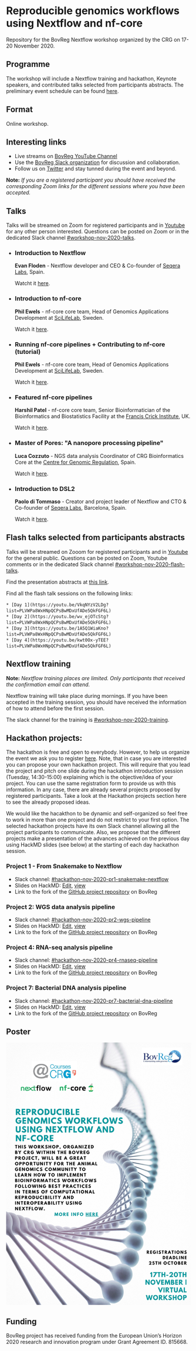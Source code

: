 # Reproducible genomics workflows using Nextflow and nf-core

Repository for the BovReg Nextflow workshop organized by the CRG on 17-20 November 2020.

## Programme

The workshop will include a Nextflow training and hackathon, Keynote speakers, and contributed talks selected from participants abstracts. The preliminary event schedule can be found [here](https://sites.google.com/view/reproduciblegenomicsworkflowsu/home).

## Format

Online workshop.

## Interesting links

* Live streams on [BovReg YouTube Channel](https://www.youtube.com/channel/UC0qhdZc9pDT_6dEk3qDUvcA/)
* Use the [BovReg Slack organization](https://join.slack.com/t/bovreg/shared_invite/zt-ior2kx7r-nU04LE3B2RuhTn5ModJJog) for discussion and collaboration.
* Follow us on [Twitter](https://twitter.com/BovReg) and stay tunned during the event and beyond.

**Note:** *If you are a registered participant you should have received the corresponding Zoom links for the different sessions where you have been accepted.*

## Talks

Talks will be streamed on Zoom for registered participants and in [Youtube](https://www.youtube.com/channel/UC0qhdZc9pDT_6dEk3qDUvcA/) for any other person interested. Questions can be posted on Zoom or in the dedicated Slack channel [#workshop-nov-2020-talks](https://bovreg.slack.com/channels/workshop-nov-2020-talks).

* ### Introduction to Nextflow

    **Evan Floden** - Nextflow developer and CEO & Co-founder of [Seqera Labs](https://www.seqera.io/), Spain.

    Watcht it [here](https://youtu.be/EjyMzdoCgjQ?list=PLVWPa8WxHNpQCPsBwMDxUfADe5QkFGF6L).

* ### Introduction to nf-core

    **Phil Ewels** - nf-core core team, Head of Genomics Applications Development at [SciLifeLab](https://www.scilifelab.se/), Sweden.

    Watch it [here](https://youtu.be/-GcuxoIpfOc?list=PLVWPa8WxHNpQCPsBwMDxUfADe5QkFGF6L).

* ### Running nf-core pipelines + Contributing to nf-core (tutorial)

    **Phil Ewels** - nf-core core team, Head of Genomics Applications Development at [SciLifeLab](https://www.scilifelab.se/),
Sweden.

    Watch it [here](https://youtu.be/lUJ1L-qDeXM?list=PLVWPa8WxHNpQCPsBwMDxUfADe5QkFGF6L).

* ### Featured nf-core pipelines

    **Harshil Patel** - nf-core core team, Senior Bioinformatician of  the Bioinformatics and Biostatistics Facility at the
[Francis Crick Institute](https://www.crick.ac.uk/), UK.
    
    Watch it [here](https://youtu.be/hCGuF9bA9ho?list=PLVWPa8WxHNpQCPsBwMDxUfADe5QkFGF6L).

* ### Master of Pores: "A nanopore processing pipeline"

    **Luca Cozzuto** - NGS data analysis Coordinator of CRG Bioinformatics Core  at the
[Centre for Genomic Regulation](https://www.crg.eu/), Spain. 

    Watch it [here](https://youtu.be/fG1PhU6mMxA?list=PLVWPa8WxHNpQCPsBwMDxUfADe5QkFGF6L).
    
* ### Introduction to DSL2

    **Paolo di Tommaso** - Creator and project leader of Nextflow and CTO & Co-founder of [Seqera Labs](https://www.seqera.io/), Barcelona, Spain.
 
    Watch it [here](https://youtu.be/-Ne4OP0aiYw?list=PLVWPa8WxHNpQCPsBwMDxUfADe5QkFGF6L).

## Flash talks selected from participants abstracts

Talks will be streamed on Zooom for registered participants and in [Youtube](https://www.youtube.com/channel/UC0qhdZc9pDT_6dEk3qDUvcA/) for the general public. Questions can be posted on Zoom, Youtube comments or in the dedicated Slack channel [#workshop-nov-2020-flash-talks](https://bovreg.slack.com/channels/workshop-nov-2020-flash-talks).

Find the presentation abstracts at [this link](abstracts.md).

Find all the flash talk sessions on the following links:

    * [Day 1](https://youtu.be/VkqNYzV2LDg?list=PLVWPa8WxHNpQCPsBwMDxUfADe5QkFGF6L)
    * [Day 2](https://youtu.be/wv_ejOTcStg?list=PLVWPa8WxHNpQCPsBwMDxUfADe5QkFGF6L)
    * [Day 3](https://youtu.be/1A5Q1WiaKno?list=PLVWPa8WxHNpQCPsBwMDxUfADe5QkFGF6L)
    * [Day 4](https://youtu.be/kwt0Ox-yTEE?list=PLVWPa8WxHNpQCPsBwMDxUfADe5QkFGF6L)

## Nextflow training

**Note:** *Nextflow training places are limited. Only participants that received the confirmation email can attend.*

Nextflow training will take place during mornings. If you have been accepted in the training session, you should have received the information of how to attend before the first session. 

The slack channel for the training is [#workshop-nov-2020-training](https://bovreg.slack.com/channels/workshop-nov-2020-training).

## Hackathon projects:

The hackathon is free and open to everybody. However, to help us organize the event we ask you to register [here](https://docs.google.com/forms/d/e/1FAIpQLSdITmduOynEIZ6kox1VOh_d5sQgeqlZtx4uVD6S4yk7aCupwQ/viewform). Note, that in case you are interested you can propose your own hackathon project. This will require that you lead the project and pitch one slide during the hackathon introduction session (Tuesday, 14:30-15:00) explaining which is the objective/idea of your project. You can use the same registration form to provide us with this information. In any case, there are already several projects proposed by registered participants. Take a look at the Hackathon projects section here to see the already proposed ideas.

We would like the hacakthon to be dynamic and self-organized so feel free to work in more than one project and do not restrict to your first option. The selected hackathon projects have its own Slack channel allowing all the project participants to communicate. Also, we propose that the different projects make a presentation of the advances achieved on the previous day using HackMD slides (see below) at the starting of each day hackathon session.

### Project 1 - From Snakemake to Nextflow

* Slack channel: [#hackathon-nov-2020-pr1-snakemake-nextflow](https://bovreg.slack.com/channels/hackathon-nov-2020-pr1-snakemake-nextflow)
* Slides on HackMD: [Edit](https://hackmd.io/CnblMzNlQwKIesMb9_or5Q), [view](https://hackmd.io/@Hackathon-November-2020/B1HgcJk5v)
* Link to the fork of the [GitHub project repository](https://github.com/BovReg/hackathon-nov-2020-pr1-snakemake-nextflow) on BovReg

### Project 2: WGS data analysis pipeline

* Slack channel: [#hackathon-nov-2020-pr2-wgs-pipeline](https://bovreg.slack.com/channels/hackathon-nov-2020-pr2-wgs-pipeline)
* Slides on HackMD: [Edit](https://hackmd.io/1N8PZ6QdTRyWGLh2-CnEjg), [view](https://hackmd.io/@Hackathon-November-2020/BkH3HM19P)
* Link to the fork of the [GitHub project repository](https://github.com/BovReg/hackathon-nov-2020-pr2-wgs-pipeline) on BovReg

### Project 4: RNA-seq analysis pipeline

* Slack channel: [#hackathon-nov-2020-pr4-rnaseq-pipeline](https://bovreg.slack.com/channels/hackathon-nov-2020-pr4-rnaseq-pipeline)
* Slides on HackMD: [Edit](https://hackmd.io/YVJ4SNcRScCZEKfXlzHh3A), [view](https://hackmd.io/@Hackathon-November-2020/Hykb_fkcD)
* Link to the fork of the [GitHub project repository](https://github.com/friederhadlich/nextflow_ultraLowInput) on BovReg

### Project 7: Bacterial DNA analysis pipeline

* Slack channel: [#hackathon-nov-2020-pr7-bacterial-dna-pipeline](https://bovreg.slack.com/channels/hackathon-nov-2020-pr7-bacterial-dna-pipeline)
* Slides on HackMD: [Edit](https://hackmd.io/GDIhxvPTQvaZX4zF0IM7Uw), [view](https://hackmd.io/@Hackathon-November-2020/HJzJqzyqD)
* Link to the fork of the [GitHub project repository](https://github.com/BovReg/hackathon-nov-2020-pr7-bacterial-dna-pipeline) on BovReg

## Poster

![Workshop bovreg nextflow poster](img/nf-bovreg-workshop20-poster.jpg)

<!---
## Organizers
<br/>
<p float="left">
    <img src="https://github.com/BovReg/nf-workshop20/blob/master/logos/crg_courses_logo.jpg" width="200" /> 
    &nbsp
    <img src="https://github.com/BovReg/nf-workshop20/blob/master/logos/crg_logo.png" width="200" />
    &nbsp
    <img src="https://github.com/BovReg/nf-workshop20/blob/master/logos/BovReg_logo.jpg" width="200" />
</p>
---> 

<!--- ![CRG Logo](https://github.com/BovReg/nf-workshop20/blob/master/logos/crg_logo.png) ![BovReg Log](https://github.com/BovReg/nf-workshop20/blob/master/logos/BovReg_logo.jpg) ---> 


## Funding

BovReg project has received funding from the European Union’s Horizon 2020 research and innovation program under 
Grant Agreement ID. 815668.






